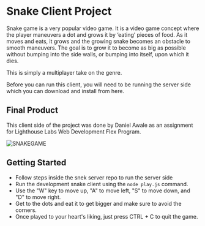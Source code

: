# Snake Client Project

Snake game is a very popular video game. It is a video game concept where the player maneuvers a dot and grows it by ‘eating’ pieces of food. As it moves and eats, it grows and the growing snake becomes an obstacle to smooth maneuvers. The goal is to grow it to become as big as possible without bumping into the side walls, or bumping into itself, upon which it dies.

This is simply a multiplayer take on the genre.

Before you can run this client, you will need to be running the server side which you can download and install from here.

## Final Product

This client side of the project was done by Daniel Awale as an 
assignment for Lighthouse Labs Web Development Flex Program.

![SNAKEGAME](https://user-images.githubusercontent.com/101018212/174492825-924bcb05-af70-4ae1-9d90-dbc3a888905f.png)


## Getting Started

- Follow steps inside the snek server repo to run the server side
- Run the development snake client using the `node play.js` command.
- Use the "W" key to move up, "A" to move left, "S" to move down, and "D" to move right.
- Get to the dots and eat it to get bigger and make sure to avoid the corners.
- Once played to your heart's liking, just press CTRL + C to quit the game.
